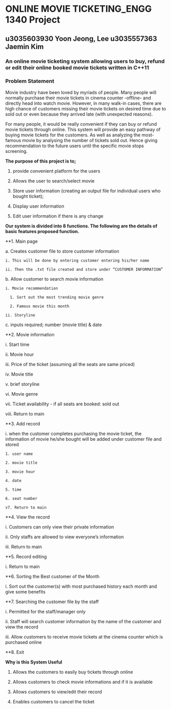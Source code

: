 # ONLINE MOVIE TICKETING_ENGG 1340 Project

## u3035603930 Yoon Jeong, Lee      u3035557363 Jaemin Kim

### An online movie ticketing system allowing users to buy, refund or edit their online booked movie tickets written in C++11


### Problem Statement

 Movie industry have been loved by myriads of people. Many people will normally purchase their movie tickets in cinema counter -offline- and directly head into watch movie. However, in many walk-in cases, there are high chance of customers missing their movie tickets on desired time due to sold out or even because they arrived late (with unexpected reasons). 
 
For many people, it would be really convenient if they can buy or refund movie tickets through online. This system will provide an easy pathway of buying movie tickets for the customers. As well as analyzing the most-famous movie by analysing the number of tickets sold out. Hence giving recommendation to the future users until the specific movie stops screening. 

**The purpose of this project is to;**

1. provide convenient platform for the users

2. Allows the user to search/select movie 

3. Store user information (creating an output file for individual users who bought ticket);

4. Display user information 

5. Edit user information if there is any change

**Our system is divided into 8 functions. The following are the details of basic features proposed function.**

**1. Main page
  
  a. Creates customer file to store customer information
    
    i. This will be done by entering customer entering his/her name
    
    ii. Then the .txt file created and store under “CUSTOMER INFORMATION” 
  
  b. Allow customer to search movie information
    
    i. Movie recommendation
      
      1. Sort out the most trending movie genre
      
      2. Famous movie this month

    ii. Storyline
  
  c. inputs required; number (movie title) & date

**2. Movie information
  
  i. Start time 
  
  ii. Movie hour
  
  iii. Price of the ticket (assuming all the seats are same priced)
  
  iv. Movie title 
  
  v. brief storyline
  
  vi. Movie genre
  
  vii. Ticket availability - if all seats are booked: sold out
  
  viii. Return to main

**3. Add record
  
  i. when the customer completes purchasing the movie ticket, the information of movie he/she bought will be added under customer file and stored
    
    1. user name
    
    2. movie title
    
    3. movie hour
    
    4. date
    
    5. time
    
    6. seat number 
    
    v7. Return to main

**4. View the record
  
  i. Customers can only view their private information 
  
  ii. Only staffs are allowed to view everyone’s information
  
  iii. Return to main

**5. Record editing
  
  i. Return to main

**6. Sorting the Best customer of the Month
  
  i. Sort out the customer(s) with most purchased history each month and give some benefits

**7. Searching the customer file by the staff
  
  i. Permitted for the staff/manager only
  
  ii. Staff will search customer information by the name of the customer and view the record
  
  iii. Allow customers to receive movie tickets at the cinema counter which is purchased online

**8. Exit


**Why is this System Useful** 

1. Allows the customers to easily buy tickets through online

2. Allows customers to  check movie informations and if it is available

3. Allows customers to view/edit their record

4. Enables customers to cancel the ticket

 

